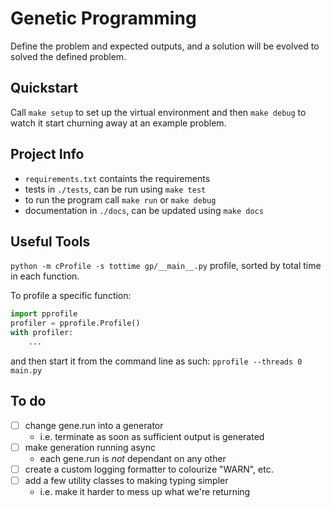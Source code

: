# Genetic Programming
Define the problem and expected outputs, and a solution will be evolved to
solved the defined problem.


## Quickstart
Call `make setup` to set up the virtual environment and then `make debug` to
watch it start churning away at an example problem.


## Project Info
- `requirements.txt` containts the requirements
- tests in `./tests`, can be run using `make test`
- to run the program call `make run` or `make debug`
- documentation in `./docs`, can be updated using `make docs`


## Useful Tools
`python -m cProfile -s tottime gp/__main__.py` profile, sorted by total time
in each function.

To profile a specific function:
```python
import pprofile
profiler = pprofile.Profile()
with profiler:
    ...
```
and then start it from the command line as such: 
`pprofile --threads 0 main.py`

## To do
- [ ] change gene.run into a generator
  - i.e. terminate as soon as sufficient output is generated
- [ ] make generation running async
  - each gene.run is _not_ dependant on any other
- [ ] create a custom logging formatter to colourize "WARN", etc.
- [ ] add a few utility classes to making typing simpler
  - i.e. make it harder to mess up what we're returning
